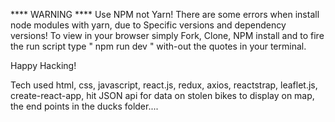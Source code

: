 **** WARNING ****
Use NPM not Yarn! There are some errors when install node modules with yarn, due to Specific versions and dependency versions! 
To view in your browser simply Fork, Clone, NPM install and to fire the run script type " npm run dev " with-out the quotes in your terminal.

Happy Hacking!

Tech used html, css, javascript, react.js, redux, axios, reactstrap, leaflet.js, create-react-app, hit JSON api for data on stolen bikes to display on map, the end points in the ducks folder....